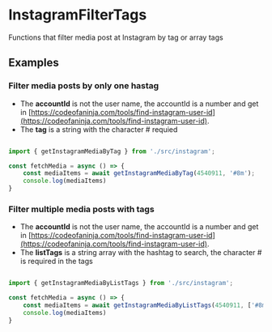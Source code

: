 # InstagramFilterTags
Functions that filter media post at Instagram by tag or array tags


## Examples

### Filter media posts by only one hastag

- The **accountId** is not the user name, the accountId is a number and get in [https://codeofaninja.com/tools/find-instagram-user-id](https://codeofaninja.com/tools/find-instagram-user-id).
- The **tag** is a string with the character # requied
 


```javascript

import { getInstagramMediaByTag } from './src/instagram';

const fetchMedia = async () => {
    const mediaItems = await getInstagramMediaByTag(4540911, '#8m');
    console.log(mediaItems)
}

```


### Filter multiple media posts with tags

- The **accountId** is not the user name, the accountId is a number and get in [https://codeofaninja.com/tools/find-instagram-user-id](https://codeofaninja.com/tools/find-instagram-user-id).
- The **listTags** is a string array with the hashtag to search, the character # is required in the tags
 


```javascript

import { getInstagramMediaByListTags } from './src/instagram';

const fetchMedia = async () => {
    const mediaItems = await getInstagramMediaByListTags(4540911, ['#8m', '#turtle', '#cdmx']);
    console.log(mediaItems)
}

```


